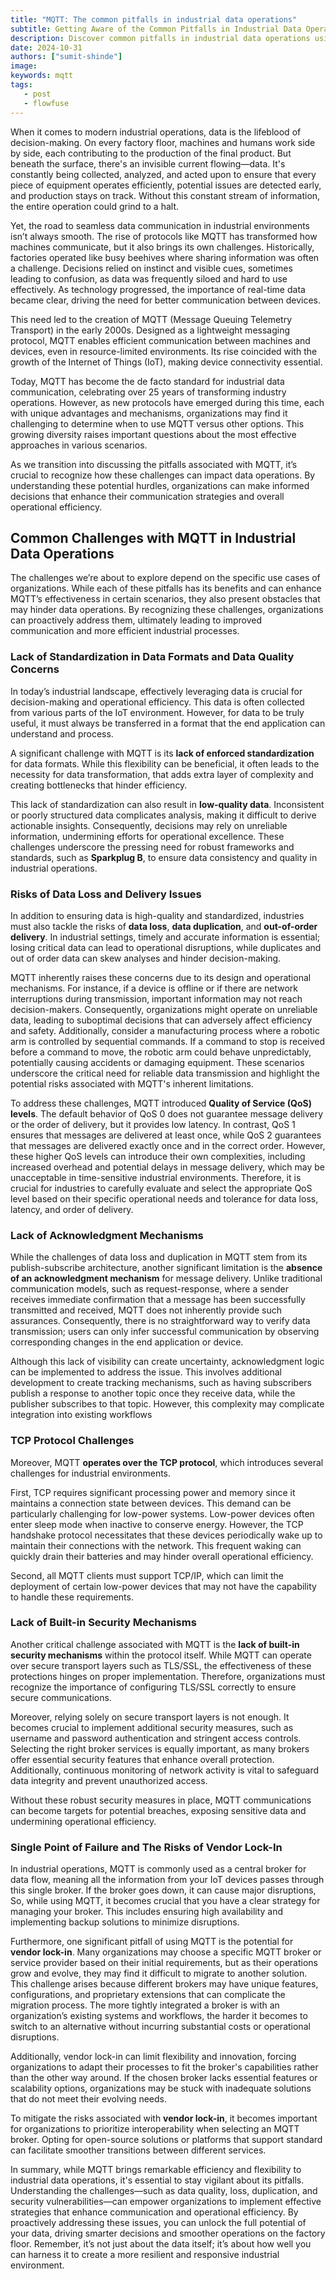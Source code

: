 ```yaml
---
title: "MQTT: The common pitfalls in industrial data operations"
subtitle: Getting Aware of the Common Pitfalls in Industrial Data Operations
description: Discover common pitfalls in industrial data operations using MQTT and learn how to improve communication for better efficiency and decision-making.
date: 2024-10-31
authors: ["sumit-shinde"]
image: 
keywords: mqtt
tags:
   - post
   - flowfuse
---
```


When it comes to modern industrial operations, data is the lifeblood of decision-making. On every factory floor, machines and humans work side by side, each contributing to the production of the final product. But beneath the surface, there's an invisible current flowing—data. It's constantly being collected, analyzed, and acted upon to ensure that every piece of equipment operates efficiently, potential issues are detected early, and production stays on track. Without this constant stream of information, the entire operation could grind to a halt.

<!--more-->

Yet, the road to seamless data communication in industrial environments isn’t always smooth. The rise of protocols like MQTT has transformed how machines communicate, but it also brings its own challenges. Historically, factories operated like busy beehives where sharing information was often a challenge. Decisions relied on instinct and visible cues, sometimes leading to confusion, as data was frequently siloed and hard to use effectively. As technology progressed, the importance of real-time data became clear, driving the need for better communication between devices.

This need led to the creation of MQTT (Message Queuing Telemetry Transport) in the early 2000s. Designed as a lightweight messaging protocol, MQTT enables efficient communication between machines and devices, even in resource-limited environments. Its rise coincided with the growth of the Internet of Things (IoT), making device connectivity essential.

Today, MQTT has become the de facto standard for industrial data communication, celebrating over 25 years of transforming industry operations. However, as new protocols have emerged during this time, each with unique advantages and mechanisms, organizations may find it challenging to determine when to use MQTT versus other options. This growing diversity raises important questions about the most effective approaches in various scenarios.

As we transition into discussing the pitfalls associated with MQTT, it’s crucial to recognize how these challenges can impact data operations. By understanding these potential hurdles, organizations can make informed decisions that enhance their communication strategies and overall operational efficiency.

## Common Challenges with MQTT in Industrial Data Operations

The challenges we’re about to explore depend on the specific use cases of organizations. While each of these pitfalls has its benefits and can enhance MQTT’s effectiveness in certain scenarios, they also present obstacles that may hinder data operations. By recognizing these challenges, organizations can proactively address them, ultimately leading to improved communication and more efficient industrial processes.

### Lack of Standardization in Data Formats and Data Quality Concerns

In today’s industrial landscape, effectively leveraging data is crucial for decision-making and operational efficiency. This data is often collected from various parts of the IoT environment. However, for data to be truly useful, it must always be transferred in a format that the end application can understand and process. 

A significant challenge with MQTT is its **lack of enforced standardization** for data formats. While this flexibility can be beneficial, it often leads to the necessity for data transformation, that adds extra layer of complexity and creating bottlenecks that hinder efficiency.

This lack of standardization can also result in **low-quality data**. Inconsistent or poorly structured data complicates analysis, making it difficult to derive actionable insights. Consequently, decisions may rely on unreliable information, undermining efforts for operational excellence. These challenges underscore the pressing need for robust frameworks and standards, such as **Sparkplug B**, to ensure data consistency and quality in industrial operations. 

### Risks of Data Loss and Delivery Issues

In addition to ensuring data is high-quality and standardized, industries must also tackle the risks of **data loss**, **data duplication**, and **out-of-order delivery**. In industrial settings, timely and accurate information is essential; losing critical data can lead to operational disruptions, while duplicates and out of order data can skew analyses and hinder decision-making. 

MQTT inherently raises these concerns due to its design and operational mechanisms. For instance, if a device is offline or if there are network interruptions during transmission, important information may not reach decision-makers. Consequently, organizations might operate on unreliable data, leading to suboptimal decisions that can adversely affect efficiency and safety. Additionally, consider a manufacturing process where a robotic arm is controlled by sequential commands. If a command to stop is received before a command to move, the robotic arm could behave unpredictably, potentially causing accidents or damaging equipment. These scenarios underscore the critical need for reliable data transmission and highlight the potential risks associated with MQTT's inherent limitations.

To address these challenges, MQTT introduced **Quality of Service (QoS) levels**. The default behavior of QoS 0 does not guarantee message delivery or the order of delivery, but it provides low latency. In contrast, QoS 1 ensures that messages are delivered at least once, while QoS 2 guarantees that messages are delivered exactly once and in the correct order. However, these higher QoS levels can introduce their own complexities, including increased overhead and potential delays in message delivery, which may be unacceptable in time-sensitive industrial environments. Therefore, it is crucial for industries to carefully evaluate and select the appropriate QoS level based on their specific operational needs and tolerance for data loss, latency, and order of delivery.

### Lack of Acknowledgment Mechanisms

While the challenges of data loss and duplication in MQTT stem from its publish-subscribe architecture, another significant limitation is the **absence of an acknowledgment mechanism** for message delivery. Unlike traditional communication models, such as request-response, where a sender receives immediate confirmation that a message has been successfully transmitted and received, MQTT does not inherently provide such assurances. Consequently, there is no straightforward way to verify data transmission; users can only infer successful communication by observing corresponding changes in the end application or device.

Although this lack of visibility can create uncertainty, acknowledgment logic can be implemented to address the issue. This involves additional development to create tracking mechanisms, such as having subscribers publish a response to another topic once they receive data, while the publisher subscribes to that topic. However, this complexity may complicate integration into existing workflows

### TCP Protocol Challenges

Moreover, MQTT **operates over the TCP protocol**, which introduces several challenges for industrial environments.

First, TCP requires significant processing power and memory since it maintains a connection state between devices. This demand can be particularly challenging for low-power systems. Low-power devices often enter sleep mode when inactive to conserve energy. However, the TCP handshake protocol necessitates that these devices periodically wake up to maintain their connections with the network. This frequent waking can quickly drain their batteries and may hinder overall operational efficiency.

Second, all MQTT clients must support TCP/IP, which can limit the deployment of certain low-power devices that may not have the capability to handle these requirements.

### Lack of Built-in Security Mechanisms

Another critical challenge associated with MQTT is the **lack of built-in security mechanisms** within the protocol itself. While MQTT can operate over secure transport layers such as TLS/SSL, the effectiveness of these protections hinges on proper implementation. Therefore, organizations must recognize the importance of configuring TLS/SSL correctly to ensure secure communications.

Moreover, relying solely on secure transport layers is not enough. It becomes crucial to implement additional security measures, such as username and password authentication and stringent access controls. Selecting the right broker services is equally important, as many brokers offer essential security features that enhance overall protection. Additionally, continuous monitoring of network activity is vital to safeguard data integrity and prevent unauthorized access.

Without these robust security measures in place, MQTT communications can become targets for potential breaches, exposing sensitive data and undermining operational efficiency.

### Single Point of Failure and The Risks of Vendor Lock-In

In industrial operations, MQTT is commonly used as a central broker for data flow, meaning all the information from your IoT devices passes through this single broker. If the broker goes down, it can cause major disruptions, So, while using MQTT, it becomes crucial that you have a clear strategy for managing your broker. This includes ensuring high availability and implementing backup solutions to minimize disruptions.

Furthermore, one significant pitfall of using MQTT is the potential for **vendor lock-in**. Many organizations may choose a specific MQTT broker or service provider based on their initial requirements, but as their operations grow and evolve, they may find it difficult to migrate to another solution. This challenge arises because different brokers may have unique features, configurations, and proprietary extensions that can complicate the migration process. The more tightly integrated a broker is with an organization’s existing systems and workflows, the harder it becomes to switch to an alternative without incurring substantial costs or operational disruptions.

Additionally, vendor lock-in can limit flexibility and innovation, forcing organizations to adapt their processes to fit the broker's capabilities rather than the other way around. If the chosen broker lacks essential features or scalability options, organizations may be stuck with inadequate solutions that do not meet their evolving needs.

To mitigate the risks associated with **vendor lock-in**, it becomes important for organizations to prioritize interoperability when selecting an MQTT broker. Opting for open-source solutions or platforms that support standard can facilitate smoother transitions between different services.

In summary, while MQTT brings remarkable efficiency and flexibility to industrial data operations, it's essential to stay vigilant about its pitfalls. Understanding the challenges—such as data quality, loss, duplication, and security vulnerabilities—can empower organizations to implement effective strategies that enhance communication and operational efficiency. By proactively addressing these issues, you can unlock the full potential of your data, driving smarter decisions and smoother operations on the factory floor. Remember, it’s not just about the data itself; it’s about how well you can harness it to create a more resilient and responsive industrial environment.